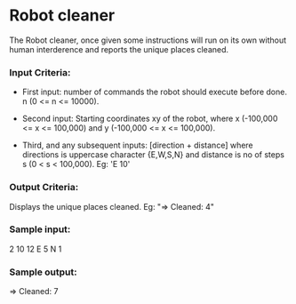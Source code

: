 # Robot cleaner
The Robot cleaner, once given some instructions will run on its own without human interderence and reports the unique places cleaned.

### Input Criteria: ###

- First input: number of commands the robot should execute before done. n (0 <= n <= 10000).

- Second input: Starting coordinates xy of the robot, where x (-100,000 <= x <= 100,000) and y (-100,000 <= x <= 100,000).

- Third, and any subsequent inputs: [direction + distance] where directions is uppercase character {E,W,S,N} and distance is no of steps s (0 < s < 100,000). Eg: 'E 10'

### Output Criteria: ###
Displays the unique places cleaned. Eg: "=> Cleaned: 4"

### Sample input: ###

2
10 12
E 5
N 1

### Sample output: ###
=> Cleaned: 7